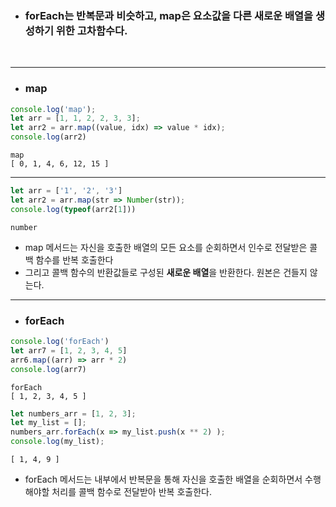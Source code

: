 - <h3>forEach는 반복문과 비슷하고, map은 요소값을 다른 새로운 배열을 생성하기 위한 고차함수다. </h3> 

<hr>

- <h3>map</h3>


```javascript
console.log('map');
let arr = [1, 1, 2, 2, 3, 3];
let arr2 = arr.map((value, idx) => value * idx);
console.log(arr2)
```

    map
    [ 0, 1, 4, 6, 12, 15 ]


<hr>


```javascript
let arr = ['1', '2', '3']
let arr2 = arr.map(str => Number(str));
console.log(typeof(arr2[1]))
```

    number


- map 메서드는 자신을 호출한 배열의 모든 요소를 순회하면서 인수로 전달받은 콜백 함수를 반복 호출한다
- 그리고 콜백 함수의 반환값들로 구성된 <b>새로운 배열</b>을 반환한다. 원본은 건들지 않는다.

<hr>

- <h3>forEach</h3>


```javascript
console.log('forEach')
let arr7 = [1, 2, 3, 4, 5]
arr6.map((arr) => arr * 2)
console.log(arr7)
```

    forEach
    [ 1, 2, 3, 4, 5 ]



```javascript
let numbers_arr = [1, 2, 3];
let my_list = [];
numbers_arr.forEach(x => my_list.push(x ** 2) );
console.log(my_list);
```

    [ 1, 4, 9 ]


- forEach 메서드는 내부에서 반복문을 통해 자신을 호출한 배열을 순회하면서 수행해야할 처리를 콜백 함수로 전달받아 반복 호출한다.
